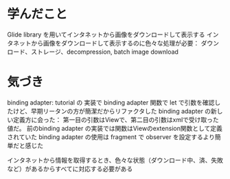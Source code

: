 # 学んだこと
Glide library を用いてインタネットから画像をダウンロードして表示する
インタネットから画像をダウンロードして表示するのに色々な処理が必要：
  ダウンロード、ストレージ、decompression, batch image download

# 気づき
binding adapter:
  tutorial の 実装で binding adapter 関数で let で引数を確認したけど、早期リータンの方が簡潔だからリファクタした
  binding adapter の新しい定義方に会った：
    第一目の引数はViewで、第二目の引数はxmlで受け取った値だ。
    前のbinding adapter の実装では関数はViewのextension関数として定義されていた
    binding adapter の使用は fragment で observer を設定するより簡単だと感じた

インタネットから情報を取得するとき、色々な状態（ダウンロード中、済、失敗など）があるからすべてに対応する必要がある
